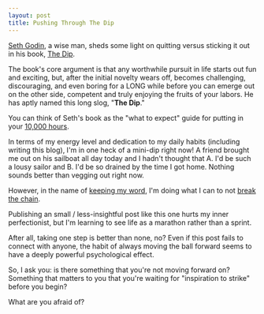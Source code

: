```yaml
---
layout: post
title: Pushing Through The Dip
---
```


[Seth Godin](http://sethgodin.typepad.com/), a wise man, sheds some light on quitting versus sticking it out in his book, [The Dip](http://amzn.to/2rsjhge).

The book's core argument is that any worthwhile pursuit in life starts out fun and exciting, but, after the initial novelty wears off, becomes challenging, discouraging, and even boring for a LONG while before you can emerge out on the other side, competent and truly enjoying the fruits of your labors. He has aptly named this long slog, "**The Dip**."

You can think of Seth's book as the "what to expect" guide for putting in your [10,000 hours](http://amzn.to/2sLgjaB).

In terms of my energy level and dedication to my daily habits (including writing this blog), I'm in one heck of a mini-dip right now! A friend brought me out on his sailboat all day today and I hadn't thought that A. I'd be such a lousy sailor and B. I'd be so drained by the time I got home. Nothing sounds better than vegging out right now.

However, in the name of [keeping my word](http://www.davidykay.com/Embracing-Consistency/), I'm doing what I can to not [break the chain](http://lifehacker.com/281626/jerry-seinfelds-productivity-secret). 

Publishing an small / less-insightful post like this one hurts my inner perfectionist, but I'm learning to see life as a marathon rather than a sprint.

After all, taking one step is better than none, no? Even if this post fails to connect with anyone, the habit of always moving the ball forward seems to have a deeply powerful psychological effect.

So, I ask you: is there something that you're not moving forward on? Something that matters to you that you're waiting for "inspiration to strike" before you begin?

What are you afraid of?
